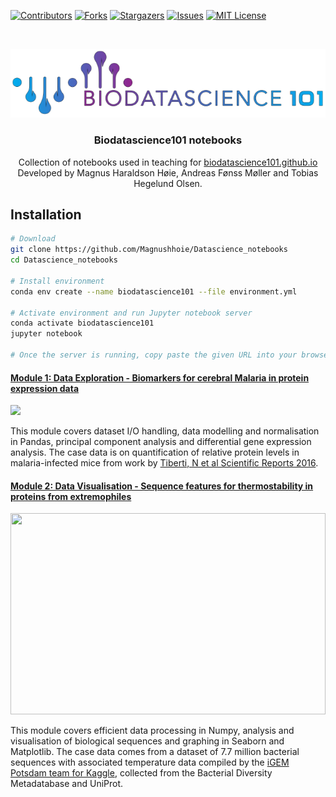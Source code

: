 <!-- PROJECT SHIELDS -->
[![Contributors][contributors-shield]][contributors-url]
[![Forks][forks-shield]][forks-url]
[![Stargazers][stars-shield]][stars-url]
[![Issues][issues-shield]][issues-url]
[![MIT License][license-shield]][license-url]

<!-- PROJECT LOGO -->
<br />
<p align="center">
  <a href="https://biodatascience101.github.io">
    <img src="img/biodatascience101.png" alt="Logo">
  </a>

  <h3 align="center">Biodatascience101 notebooks</h3>

  <p align="center">
    Collection of notebooks used in teaching for <a href="https://biodatascience101.github.io">biodatascience101.github.io</a>
  <br>
    Developed by Magnus Haraldson Høie, Andreas Fønss Møller and Tobias Hegelund Olsen.
    <br />
  </p>
</p>



## Installation

```bash
# Download
git clone https://github.com/Magnushhoie/Datascience_notebooks
cd Datascience_notebooks

# Install environment
conda env create --name biodatascience101 --file environment.yml

# Activate environment and run Jupyter notebook server
conda activate biodatascience101
jupyter notebook

# Once the server is running, copy paste the given URL into your browser of choice
```

#### [Module 1: Data Exploration - Biomarkers for cerebral Malaria in protein expression data](https://github.com/Magnushhoie/Datascience_notebooks/blob/master/Module_1_Malaria_PandasIO.ipynb)
<img src="https://raw.githubusercontent.com/Magnushhoie/Datascience_notebooks/master/img/module1_logo.png">

This module covers dataset I/O handling, data modelling and normalisation in Pandas, principal component analysis and differential gene expression analysis. The case data is on quantification of relative protein levels in malaria-infected mice from work by [Tiberti, N et al Scientific Reports 2016](https://www.nature.com/articles/srep37871).

#### [Module 2: Data Visualisation - Sequence features for thermostability in proteins from extremophiles](https://github.com/Magnushhoie/Datascience_notebooks/blob/master/Module_2_Sequence_DataVisualization.ipynb)
<img src="https://github.com/Magnushhoie/Datascience_notebooks/blob/master/img/module2_logo.png?raw=true" width="504" height="322">

This module covers efficient data processing in Numpy, analysis and visualisation of biological sequences and graphing in Seaborn and Matplotlib. The case data comes from a dataset of 7.7 million bacterial sequences with associated temperature data compiled by the [iGEM Potsdam team for Kaggle](https://www.kaggle.com/igempotsdam/protein-heat-resistance-dataset), collected from the Bacterial Diversity Metadatabase and UniProt.


<!-- MARKDOWN LINKS & IMAGES -->
<!-- https://www.markdownguide.org/basic-syntax/#reference-style-links -->
[contributors-shield]: https://img.shields.io/github/contributors/Magnushhoie/Datascience_notebooks.svg?style=for-the-badge
[contributors-url]: https://github.com/Magnushhoie/Datascience_notebooks/graphs/contributors
[forks-shield]: https://img.shields.io/github/forks/Magnushhoie/Datascience_notebooks.svg?style=for-the-badge
[forks-url]: https://github.com/Magnushhoie/Datascience_notebooks/network/members
[stars-shield]: https://img.shields.io/github/stars/Magnushhoie/Datascience_notebooks.svg?style=for-the-badge
[stars-url]: https://github.com/Magnushhoie/Datascience_notebooks/stargazers
[issues-shield]: https://img.shields.io/github/issues/Magnushhoie/Datascience_notebooks.svg?style=for-the-badge
[issues-url]: https://github.com/Magnushhoie/Datascience_notebooks/issues
[license-shield]: https://img.shields.io/github/license/othneildrew/Best-README-Template.svg?style=for-the-badge
[license-url]: https://github.com/Magnushhoie/Datascience_notebooks/blob/master/LICENSE.txt
